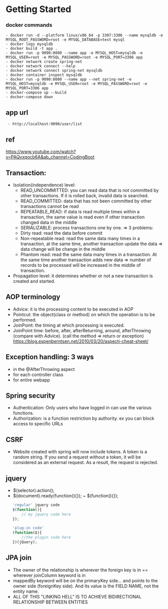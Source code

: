 # Getting Started

### docker commands
```
- docker run -d --platform linux/x86_64 -p 3307:3306 --name mysqldb -e MYSQL_ROOT_PASSWORD=root -e MYSQL_DATABASE=test mysql
- docker logs mysqldb
- docker build -t app .
- docker run -p 9090:8080 --name app -e MYSQL_HOST=mysqldb -e MYSQL_USER=root -e MYSQL_PASSWORD=root -e MYSQL_PORT=3306 app
- docker network create spring-net
- docker network connect --help
- docker network connect spring-net mysqldb
- docker container inspect mysqldb
- docker run -p 9090:8080 --name app --net spring-net -e MYSQL_HOST=mysqldb -e MYSQL_USER=root -e MYSQL_PASSWORD=root -e MYSQL_PORT=3306 app
- docker-compose up --build
- docker-compose down
```
 
## app url
```
 - http://localhost:9090/user/list
```
## ref
https://www.youtube.com/watch?v=PAQvxqocb6A&ab_channel=CodingBoot

## Transaction:

- Isolation(independence) level:
  + READ_UNCOMMITTED: you can read data that is not committed by other transactions. 
  If it is rolled back, invalid data is searched.
  + READ_COMMITTED: data that has not been committed by other transactions cannot be read
  + REPEATABLE_READ: if data is read multiple times within a transaction, the same value is read
  even if other transaction changed data in the middle
  + SERIALIZABLE: process transactions one by one.
  => 3 problems:
  + Dirty read: read the data before commit
  + Non-repeatable read: read the same data many times in a transaction, at the same time, another transaction
   update the data => data change will be change in the middle
  + Phantom read: read the same data many times in a transaction. At the same time another transaction
  adds new data => number of records to be processed will be increased in the middle of transaction.
 - Propagation level: it determines whether or not a new transaction is created and started.
 
 ## AOP terminology
 
 - Advice: it is the processing content to be executed in AOP
 - Pointcut: the object(class or method) on which the operation is to be performed.
 - JoinPoint: the timing at which processing is executed.
 - JoinPoint time: before, after, afterReturning, around, afterThrowing (compare with Advice). 
 (call the method => return or exception) https://blog.espenberntsen.net/2010/03/20/aspectj-cheat-sheet/
 
 ## Exception handling: 3 ways
 
  - in the @AfterThrowing aspect
  - for each controller class
  - for entire webapp
  
 ## Spring security
 
  - Authentication: Only users who have logged in can use the various functions.
  - Authorization: is a function restriction by authority. ex you can block access to specific URLs
 
 ## CSRF
 - Website created with spring will now include tokens. A token is a random string. If you send a request without a token, it will be considered as an external request.
 As a result, the request is rejected.
 
 ## jquery
 
 - $(selector).action();
 - $(document).ready(function(){}); ~ $(function(){});
 ```js
    'regular' jquery code
    $(function(){ 
        // my jquery code here
    });

    'plug-in code'
    (function($){ 
        //the plugin code here 
    })(jQuery); 
```
 ## JPA join
 
 - The owner of the relationship is wherever the foreign key is in == wherever joinColumn keyword is in
 - mappedBy keyword will be on the primaryKey side... and points to the owner side (foreignKey side). And its value is the FIELD NAME, not the entity name.
 - ALL OF THIS "LINKING HELL" IS TO ACHIEVE BIDIRECTIONAL RELATIONSHIP BETWEEN ENTITIES 

 
 